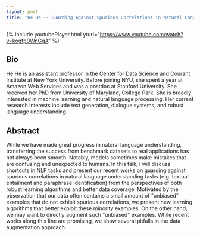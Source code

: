 ```yaml
---
layout: post
title: "He He -- Guarding Against Spurious Correlations in Natural Language Understanding"
---
```


{% include youtubePlayer.html yturl="https://www.youtube.com/watch?v=kogfp0WnGgA" %}

## Bio

He He is an assistant professor in the Center for Data Science and Courant Institute at New York University. Before joining NYU, she spent a year at Amazon Web Services and was a postdoc at Stanford University. She received her PhD from University of Maryland, College Park. She is broadly interested in machine learning and natural language processing. Her current research interests include text generation, dialogue systems, and robust language understanding.

## Abstract

While we have made great progress in natural language understanding, transferring the success from benchmark datasets to real applications has not always been smooth. Notably, models sometimes make mistakes that are confusing and unexpected to humans. In this talk, I will discuss shortcuts in NLP tasks and present our recent works on guarding against spurious correlations in natural language understanding tasks (e.g. textual entailment and paraphrase identification) from the perspectives of both robust learning algorithms and better data coverage. Motivated by the observation that our data often contains a small amount of "unbiased" examples that do not exhibit spurious correlations, we present new learning algorithms that better exploit these minority examples. On the other hand, we may want to directly augment such "unbiased" examples. While recent works along this line are promising, we show several pitfalls in the data augmentation approach.
